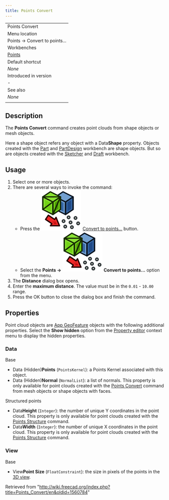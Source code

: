 ```yaml
---
title: Points Convert
---
```


|                                                |
| ---------------------------------------------- |
| Points Convert                                 |
| Menu location                                  |
| Points → Convert to points...                  |
| Workbenches                                    |
| [Points](/Points_Workbench "Points Workbench") |
| Default shortcut                               |
| _None_                                         |
| Introduced in version                          |
| -                                              |
| See also                                       |
| _None_                                         |
|                                                |

## Description

The **Points Convert** command creates point clouds from shape objects or mesh objects.

Here a shape object refers any object with a Data**Shape** property. Objects created with the [Part](/Part_Workbench "Part Workbench") and [PartDesign](/PartDesign_Workbench "PartDesign Workbench") workbench are shape objects. But so are objects created with the [Sketcher](/Sketcher_Workbench "Sketcher Workbench") and [Draft](/Draft_Workbench "Draft Workbench") workbench.

## Usage

1. Select one or more objects.
2. There are several ways to invoke the command:
   - Press the ![](/src/assets/images/Points_Convert.svg) [Convert to points...](/Points_Convert "Points Convert") button.
   - Select the **Points → ![](/src/assets/images/Points_Convert.svg) Convert to points...** option from the menu.
3. The **Distance** dialog box opens.
4. Enter the **maximum distance**. The value must be in the `0.01` - `10.00` range.
5. Press the OK button to close the dialog box and finish the command.

## Properties

Point cloud objects are [App GeoFeature](/App_GeoFeature "App GeoFeature") objects with the following additional properties. Select the **Show hidden** option from the [Property editor](/Property_editor "Property editor") context menu to display the hidden properties.

### Data

Base

- Data (Hidden)**Points** (`PointsKernel`): a Points Kernel associated with this object.
- Data (Hidden)**Normal** (`NormalList`): a list of normals. This property is only available for point clouds created with the [Points Convert](/Points_Convert "Points Convert") command from mesh objects or shape objects with faces.

Structured points

- Data**Height** (`Integer`): the number of unique Y coordinates in the point cloud. This property is only available for point clouds created with the [Points Structure](/Points_Structure "Points Structure") command.
- Data**Width** (`Integer`): the number of unique X coordinates in the point cloud. This property is only available for point clouds created with the [Points Structure](/Points_Structure "Points Structure") command.

### View

Base

- View**Point Size** (`FloatConstraint`): the size in pixels of the points in the [3D view](/3D_view "3D view").

Retrieved from "<http://wiki.freecad.org/index.php?title=Points_Convert/en&oldid=1560784>"
